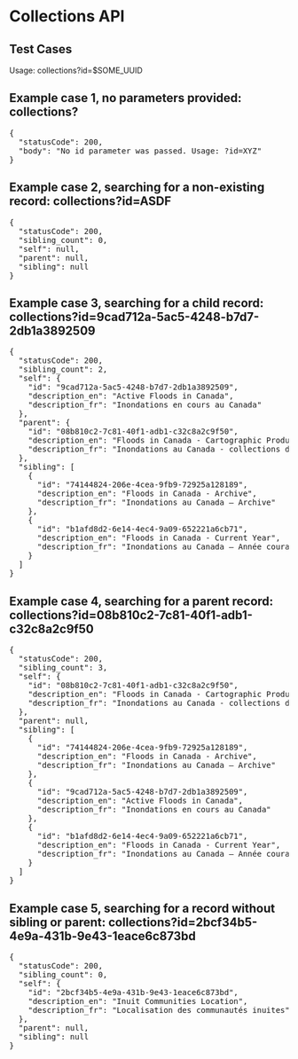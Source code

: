 # Collections API

## Test Cases

Usage: collections?id=$SOME_UUID

## Example case 1, no parameters provided: collections?

<pre>
{
  "statusCode": 200,
  "body": "No id parameter was passed. Usage: ?id=XYZ" 
}
</pre>

## Example case 2, searching for a non-existing record: collections?id=ASDF


<pre>
{
  "statusCode": 200,
  "sibling_count": 0,
  "self": null,
  "parent": null,
  "sibling": null
}
</pre>

## Example case 3, searching for a child record: collections?id=9cad712a-5ac5-4248-b7d7-2db1a3892509

<pre>
{
  "statusCode": 200,
  "sibling_count": 2,
  "self": {
    "id": "9cad712a-5ac5-4248-b7d7-2db1a3892509",
    "description_en": "Active Floods in Canada",
    "description_fr": "Inondations en cours au Canada" 
  },
  "parent": {
    "id": "08b810c2-7c81-40f1-adb1-c32c8a2c9f50",
    "description_en": "Floods in Canada - Cartographic Product Collection",
    "description_fr": "Inondations au Canada - collections de produits cartographiques" 
  },
  "sibling": [
    {
      "id": "74144824-206e-4cea-9fb9-72925a128189",
      "description_en": "Floods in Canada - Archive",
      "description_fr": "Inondations au Canada – Archive" 
    },
    {
      "id": "b1afd8d2-6e14-4ec4-9a09-652221a6cb71",
      "description_en": "Floods in Canada - Current Year",
      "description_fr": "Inondations au Canada – Année courante" 
    }
  ]
}
</pre>

## Example case 4, searching for a parent record: collections?id=08b810c2-7c81-40f1-adb1-c32c8a2c9f50

<pre>
{
  "statusCode": 200,
  "sibling_count": 3,
  "self": {
    "id": "08b810c2-7c81-40f1-adb1-c32c8a2c9f50",
    "description_en": "Floods in Canada - Cartographic Product Collection",
    "description_fr": "Inondations au Canada - collections de produits cartographiques" 
  },
  "parent": null,
  "sibling": [
    {
      "id": "74144824-206e-4cea-9fb9-72925a128189",
      "description_en": "Floods in Canada - Archive",
      "description_fr": "Inondations au Canada – Archive" 
    },
    {
      "id": "9cad712a-5ac5-4248-b7d7-2db1a3892509",
      "description_en": "Active Floods in Canada",
      "description_fr": "Inondations en cours au Canada" 
    },
    {
      "id": "b1afd8d2-6e14-4ec4-9a09-652221a6cb71",
      "description_en": "Floods in Canada - Current Year",
      "description_fr": "Inondations au Canada – Année courante" 
    }
  ]
}
</pre>

## Example case 5, searching for a record without sibling or parent: collections?id=2bcf34b5-4e9a-431b-9e43-1eace6c873bd

<pre>
{
  "statusCode": 200,
  "sibling_count": 0,
  "self": {
    "id": "2bcf34b5-4e9a-431b-9e43-1eace6c873bd",
    "description_en": "Inuit Communities Location",
    "description_fr": "Localisation des communautés inuites" 
  },
  "parent": null,
  "sibling": null
}
</pre>

